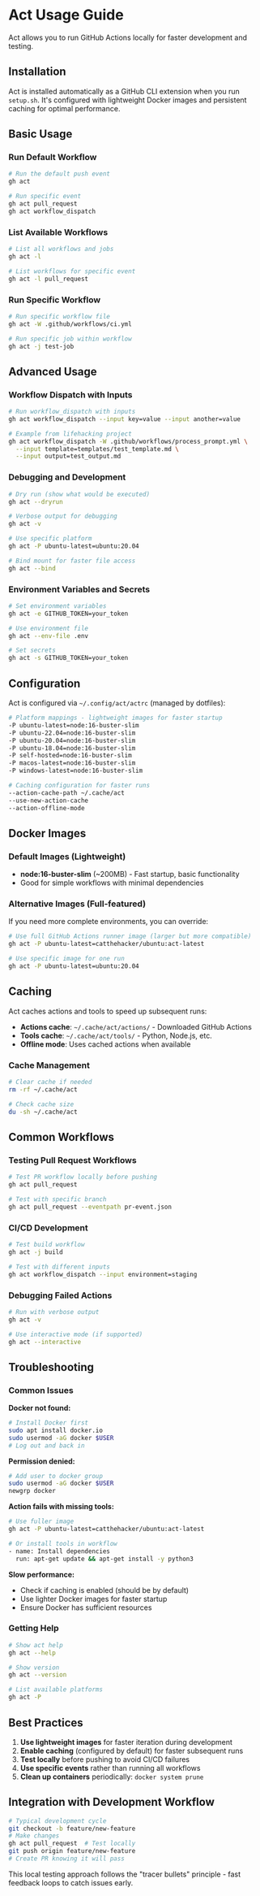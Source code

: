 # Act Usage Guide

Act allows you to run GitHub Actions locally for faster development and testing.

## Installation

Act is installed automatically as a GitHub CLI extension when you run `setup.sh`. It's configured with lightweight Docker images and persistent caching for optimal performance.

## Basic Usage

### Run Default Workflow
```bash
# Run the default push event
gh act

# Run specific event
gh act pull_request
gh act workflow_dispatch
```

### List Available Workflows
```bash
# List all workflows and jobs
gh act -l

# List workflows for specific event
gh act -l pull_request
```

### Run Specific Workflow
```bash
# Run specific workflow file
gh act -W .github/workflows/ci.yml

# Run specific job within workflow
gh act -j test-job
```

## Advanced Usage

### Workflow Dispatch with Inputs
```bash
# Run workflow_dispatch with inputs
gh act workflow_dispatch --input key=value --input another=value

# Example from lifehacking project
gh act workflow_dispatch -W .github/workflows/process_prompt.yml \
  --input template=templates/test_template.md \
  --input output=test_output.md
```

### Debugging and Development

```bash
# Dry run (show what would be executed)
gh act --dryrun

# Verbose output for debugging
gh act -v

# Use specific platform
gh act -P ubuntu-latest=ubuntu:20.04

# Bind mount for faster file access
gh act --bind
```

### Environment Variables and Secrets

```bash
# Set environment variables
gh act -e GITHUB_TOKEN=your_token

# Use environment file
gh act --env-file .env

# Set secrets
gh act -s GITHUB_TOKEN=your_token
```

## Configuration

Act is configured via `~/.config/act/actrc` (managed by dotfiles):

```bash
# Platform mappings - lightweight images for faster startup
-P ubuntu-latest=node:16-buster-slim
-P ubuntu-22.04=node:16-buster-slim
-P ubuntu-20.04=node:16-buster-slim
-P ubuntu-18.04=node:16-buster-slim
-P self-hosted=node:16-buster-slim
-P macos-latest=node:16-buster-slim
-P windows-latest=node:16-buster-slim

# Caching configuration for faster runs
--action-cache-path ~/.cache/act
--use-new-action-cache
--action-offline-mode
```

## Docker Images

### Default Images (Lightweight)
- **node:16-buster-slim** (~200MB) - Fast startup, basic functionality
- Good for simple workflows with minimal dependencies

### Alternative Images (Full-featured)
If you need more complete environments, you can override:

```bash
# Use full GitHub Actions runner image (larger but more compatible)
gh act -P ubuntu-latest=catthehacker/ubuntu:act-latest

# Use specific image for one run
gh act -P ubuntu-latest=ubuntu:20.04
```

## Caching

Act caches actions and tools to speed up subsequent runs:

- **Actions cache**: `~/.cache/act/actions/` - Downloaded GitHub Actions
- **Tools cache**: `~/.cache/act/tools/` - Python, Node.js, etc.
- **Offline mode**: Uses cached actions when available

### Cache Management
```bash
# Clear cache if needed
rm -rf ~/.cache/act

# Check cache size
du -sh ~/.cache/act
```

## Common Workflows

### Testing Pull Request Workflows
```bash
# Test PR workflow locally before pushing
gh act pull_request

# Test with specific branch
gh act pull_request --eventpath pr-event.json
```

### CI/CD Development
```bash
# Test build workflow
gh act -j build

# Test with different inputs
gh act workflow_dispatch --input environment=staging
```

### Debugging Failed Actions
```bash
# Run with verbose output
gh act -v

# Use interactive mode (if supported)
gh act --interactive
```

## Troubleshooting

### Common Issues

**Docker not found:**
```bash
# Install Docker first
sudo apt install docker.io
sudo usermod -aG docker $USER
# Log out and back in
```

**Permission denied:**
```bash
# Add user to docker group
sudo usermod -aG docker $USER
newgrp docker
```

**Action fails with missing tools:**
```bash
# Use fuller image
gh act -P ubuntu-latest=catthehacker/ubuntu:act-latest

# Or install tools in workflow
- name: Install dependencies
  run: apt-get update && apt-get install -y python3
```

**Slow performance:**
- Check if caching is enabled (should be by default)
- Use lighter Docker images for faster startup
- Ensure Docker has sufficient resources

### Getting Help
```bash
# Show act help
gh act --help

# Show version
gh act --version

# List available platforms
gh act -P
```

## Best Practices

1. **Use lightweight images** for faster iteration during development
2. **Enable caching** (configured by default) for faster subsequent runs
3. **Test locally** before pushing to avoid CI/CD failures
4. **Use specific events** rather than running all workflows
5. **Clean up containers** periodically: `docker system prune`

## Integration with Development Workflow

```bash
# Typical development cycle
git checkout -b feature/new-feature
# Make changes
gh act pull_request  # Test locally
git push origin feature/new-feature
# Create PR knowing it will pass
```

This local testing approach follows the "tracer bullets" principle - fast feedback loops to catch issues early.
